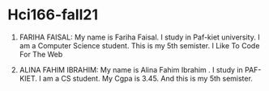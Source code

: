 # Hci166-fall21

 1. FARIHA FAISAL:
   My name is Fariha Faisal.
   I study in Paf-kiet university.
   I am a Computer Science student.
   This is my 5th semister.
   I Like To Code For The Web


2. ALINA FAHIM IBRAHIM:
   My name is Alina Fahim Ibrahim .
   I study in PAF-KIET.
   I am a CS student.
   My Cgpa is 3.45.
   And this is my 5th semister.
